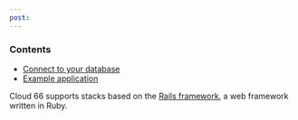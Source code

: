 ```yaml
---
post: 
---
```


### Contents

*   [Connect to your database](#connect)
*   [Example application](#example)

Cloud 66 supports stacks based on the [Rails framework](http://rubyonrails.org/), a web framework written in Ruby.

